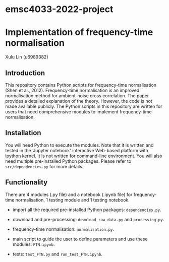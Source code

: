 # emsc4033-2022-project

# Implementation of frequency-time normalisation
Xulu Lin (u6989382)

## Introduction
This repository contains Python scripts for frequency-time normalisation (Shen et al., 2012). Frequency-time normalisation is an improved normalisation method for ambient-noise cross correlation. The paper provides a detailed explanation of the theory. However, the code is not made available publicly. The Python scripts in this repository are written for users that need comprehensive modules to implement frequency-time normalisation. 

## Installation
You will need Python to execute the modules. Note that it is written and tested in the 'Jupyter notebook' interactive Web-based platform with ipython kernel. It is not written for command-line environment. You will also need multiple pre-installed Python packages. Please refer to `src/dependencies.py` for more details. 

## Functionality 
There are 4 modules (.py file) and a notebook (.ipynb file) for frequency-time normalisation, 1 testing module and 1 testing notebook. 

- import all the required pre-installed Python packages: `dependencies.py`.

- download and pre-processing: `download_raw_data.py` and `processing.py`. 

- frequency-time normalisation: `normalisation.py`. 

- main script to guide the user to define parameters and use these modules: `FTN.ipynb`. 

- tests: `test_FTN.py` and `run_test_FTN.ipynb`. 

